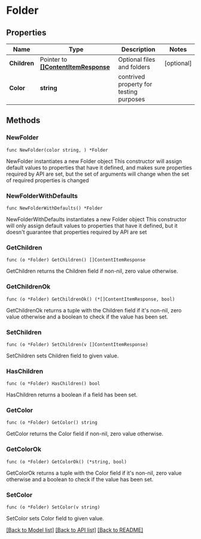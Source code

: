 # Folder

## Properties

Name | Type | Description | Notes
------------ | ------------- | ------------- | -------------
**Children** | Pointer to [**[]ContentItemResponse**](ContentItemResponse.md) | Optional files and folders | [optional] 
**Color** | **string** | contrived property for testing purposes | 

## Methods

### NewFolder

`func NewFolder(color string, ) *Folder`

NewFolder instantiates a new Folder object
This constructor will assign default values to properties that have it defined,
and makes sure properties required by API are set, but the set of arguments
will change when the set of required properties is changed

### NewFolderWithDefaults

`func NewFolderWithDefaults() *Folder`

NewFolderWithDefaults instantiates a new Folder object
This constructor will only assign default values to properties that have it defined,
but it doesn't guarantee that properties required by API are set

### GetChildren

`func (o *Folder) GetChildren() []ContentItemResponse`

GetChildren returns the Children field if non-nil, zero value otherwise.

### GetChildrenOk

`func (o *Folder) GetChildrenOk() (*[]ContentItemResponse, bool)`

GetChildrenOk returns a tuple with the Children field if it's non-nil, zero value otherwise
and a boolean to check if the value has been set.

### SetChildren

`func (o *Folder) SetChildren(v []ContentItemResponse)`

SetChildren sets Children field to given value.

### HasChildren

`func (o *Folder) HasChildren() bool`

HasChildren returns a boolean if a field has been set.

### GetColor

`func (o *Folder) GetColor() string`

GetColor returns the Color field if non-nil, zero value otherwise.

### GetColorOk

`func (o *Folder) GetColorOk() (*string, bool)`

GetColorOk returns a tuple with the Color field if it's non-nil, zero value otherwise
and a boolean to check if the value has been set.

### SetColor

`func (o *Folder) SetColor(v string)`

SetColor sets Color field to given value.



[[Back to Model list]](../README.md#documentation-for-models) [[Back to API list]](../README.md#documentation-for-api-endpoints) [[Back to README]](../README.md)


